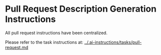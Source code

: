 # Pull Request Description Generation Instructions

All pull request instructions have been centralized.

Please refer to the task instructions at: [../.ai-instructions/tasks/pull-request.md](../.ai-instructions/tasks/pull-request.md)